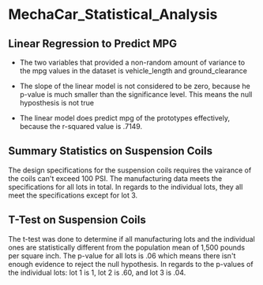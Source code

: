 # MechaCar_Statistical_Analysis

## Linear Regression to Predict MPG

* The two variables that provided a non-random amount of variance to the mpg values in the dataset is vehicle_length and ground_clearance

* The slope of the linear model is not considered to be zero, because he p-value is much smaller than the significance level.  This means the null hyposthesis is not true



* The linear model does predict mpg of the prototypes effectively, because the r-squared value is .7149.


## Summary Statistics on Suspension Coils

The design specifications for the suspension coils requires the vairance of the coils can't exceed 100 PSI.  The manufacturing data meets the specifications for all lots in total.  In regards to the individual lots, they all meet the specifications except for lot 3.  

## T-Test on Suspension Coils

The t-test was done to determine if all manufacturing lots and the individual ones are statistically different from the population mean of 1,500 pounds per square inch.  The p-value for all lots is .06 which means there isn't enough evidence to reject the null hypothesis.  In regards to the p-values of the individual lots: lot 1 is 1, lot 2 is .60, and lot 3 is .04.
